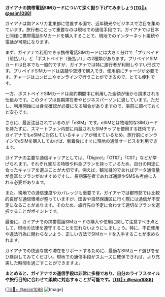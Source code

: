 **ガイアナの携帯電話SIMカードについて深く掘り下げてみましょう[[TG💪+ @esim1088](https://t.me/s/esim1088)]**

ガイアナは南アメリカ北東部に位置する国で、近年観光やビジネスで注目を集めています。旅行者にとって重要なのは現地での通信手段です。ガイアナでは日本と同様に携帯電話SIMカードを購入することで、現地でのインターネット接続や電話が可能になります。

まず、ガイアナで利用できる携帯電話SIMカードには大きく分けて「プリペイド（前払い）」と「ポストペイド（後払い）」の2種類があります。プリペイドSIMカードは日本でも一般的ですが、ガイアナでは特に旅行者が利用しやすい形式です。プリペイドSIMカードは店舗や空港で購入でき、使用前にチャージが必要です。チャージはコンビニやオンラインで行うことができるので、とても便利です。

一方、ポストペイドSIMカードは契約期間中に利用した金額が後から請求される仕組みです。このタイプは長期滞在者やビジネスパーソンに適しています。ただし、利用開始には身元確認が必要になる場合がありますので、事前に調べておくと安心です。

さらに、最近注目されているのが「eSIM」です。eSIMとは物理的なSIMカードを持たずに、スマートフォン内部に内蔵されたSIMチップを使用する技術です。ガイアナでもeSIMに対応しているキャリアが増えているため、旅行前にオンラインでeSIMを購入しておけば、到着後にすぐに現地の通信サービスを利用できます。

ガイアナの主要な通信キャリアとしては、「Digicel」「GT&T」「CST」などが挙げられます。それぞれ異なる特徴や料金プランを持っているため、自分の用途に合ったキャリアを選ぶことが大切です。例えば、観光目的であればデータ通信量が豊富なプランがおすすめですし、長期滞在者であれば通話やSMSも考慮に入れる必要があります。

また、現地での通信速度やカバレッジも重要です。ガイアナでは都市部では比較的良好な通信環境が整っていますが、田舎や自然保護区に行く際には通信が不安定になることがあります。そのため、旅行先の予定に合わせて適切なプランを選択することがポイントです。

最後に、ガイアナでの携帯電話SIMカードの購入や使用に関して注意すべき点として、現地の法律を遵守することを忘れないようにしましょう。特に、不正使用や違法行為に関わらないよう、正しい方法でSIMカードを入手することが求められます。

ガイアナでの快適な旅や滞在をサポートするために、最適なSIMカード選びをぜひ検討してみてください。現地での通信手段がスムーズに確保できれば、より充実した時間を過ごすことができますよ。

**まとめると、ガイアナでの通信手段は非常に多様であり、自分のライフスタイルや旅行目的に合わせて柔軟に対応することが可能です。[[TG💪+ @esim1088](https://t.me/s/esim1088)]**

[[TG💪+ @esim1088](https://t.me/s/esim1088) ![Image](https://i.postimg.cc/Y0z9fWf4/image.png)]